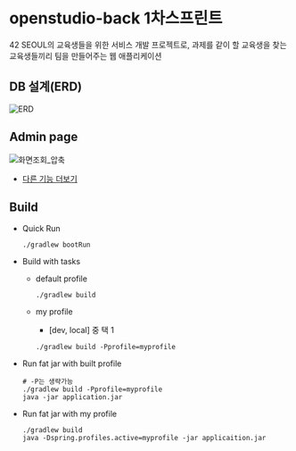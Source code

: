 # openstudio-back 1차스프린트

42 SEOUL의 교육생들을 위한 서비스 개발 프로젝트로, 과제를 같이 할 교육생을 찾는 교육생들끼리 팀을 만들어주는 웹 애플리케이션

## DB 설계(ERD)
![ERD](https://user-images.githubusercontent.com/48249549/116286994-d6912180-a7ca-11eb-84a7-08221321c559.png)

## Admin page

![화면조회_압축](https://user-images.githubusercontent.com/48249549/116287115-fc1e2b00-a7ca-11eb-954d-6329ebceef83.gif)

- [다른 기능 더보기](./docs/)

## Build

- Quick Run
  
    `./gradlew bootRun`
- Build with tasks
    - default profile
      
        `./gradlew build`
    - my profile

        - [dev, local] 중 택 1
        
        `./gradlew build -Pprofile=myprofile`
- Run fat jar with built profile
    ```shell
    # -P는 생략가능
    ./gradlew build -Pprofile=myprofile
    java -jar application.jar
    ```
- Run fat jar with my profile
    ```shell
    ./gradlew build
    java -Dspring.profiles.active=myprofile -jar applicaition.jar
    ```
  